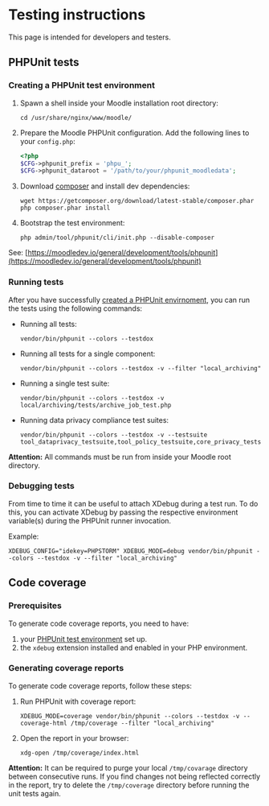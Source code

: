 # Testing instructions

This page is intended for developers and testers.


## PHPUnit tests

### Creating a PHPUnit test environment

1. Spawn a shell inside your Moodle installation root directory:
   ```text
   cd /usr/share/nginx/www/moodle/
   ```
2. Prepare the Moodle PHPUnit configuration. Add the following lines to your
   `config.php`:
   ```php title="config.php"
   <?php
   $CFG->phpunit_prefix = 'phpu_';
   $CFG->phpunit_dataroot = '/path/to/your/phpunit_moodledata';
   ```
3. Download [composer](https://getcomposer.org/) and install dev dependencies:
   ```text
   wget https://getcomposer.org/download/latest-stable/composer.phar
   php composer.phar install
   ```
4. Bootstrap the test environment:
   ```text
   php admin/tool/phpunit/cli/init.php --disable-composer
   ```

See: [https://moodledev.io/general/development/tools/phpunit](https://moodledev.io/general/development/tools/phpunit)


### Running tests

After you have successfully [created a PHPUnit envirnoment](#creating-a-phpunit-test-environment),
you can run the tests using the following commands:

- Running all tests:
  ```text
  vendor/bin/phpunit --colors --testdox
  ```
- Running all tests for a single component:
  ```text
  vendor/bin/phpunit --colors --testdox -v --filter "local_archiving"
  ```
- Running a single test suite:
  ```text
  vendor/bin/phpunit --colors --testdox -v local/archiving/tests/archive_job_test.php
  ```

- Running data privacy compliance test suites:
  ```text
  vendor/bin/phpunit --colors --testdox -v --testsuite tool_dataprivacy_testsuite,tool_policy_testsuite,core_privacy_testsuite
  ```
  
**Attention:** All commands must be run from inside your Moodle root directory.

### Debugging tests

From time to time it can be useful to attach XDebug during a test run. To do this,
you can activate XDebug by passing the respective environment variable(s) during
the PHPUnit runner invocation.

Example:

```text
XDEBUG_CONFIG="idekey=PHPSTORM" XDEBUG_MODE=debug vendor/bin/phpunit --colors --testdox -v --filter "local_archiving"
```


## Code coverage

### Prerequisites

To generate code coverage reports, you need to have:

1. your [PHPUnit test environment](#phpunit-tests) set up.
2. the `xdebug` extension installed and enabled in your PHP environment.


### Generating coverage reports

To generate code coverage reports, follow these steps:

1. Run PHPUnit with coverage report:
   ```text
   XDEBUG_MODE=coverage vendor/bin/phpunit --colors --testdox -v --coverage-html /tmp/coverage --filter "local_archiving"
   ```
2. Open the report in your browser:
   ```text
   xdg-open /tmp/coverage/index.html
   ```

**Attention:** It can be required to purge your local `/tmp/covarage` directory between consecutive runs. If you find
changes not being reflected correctly in the report, try to delete the `/tmp/coverage` directory before running the unit
tests again.
